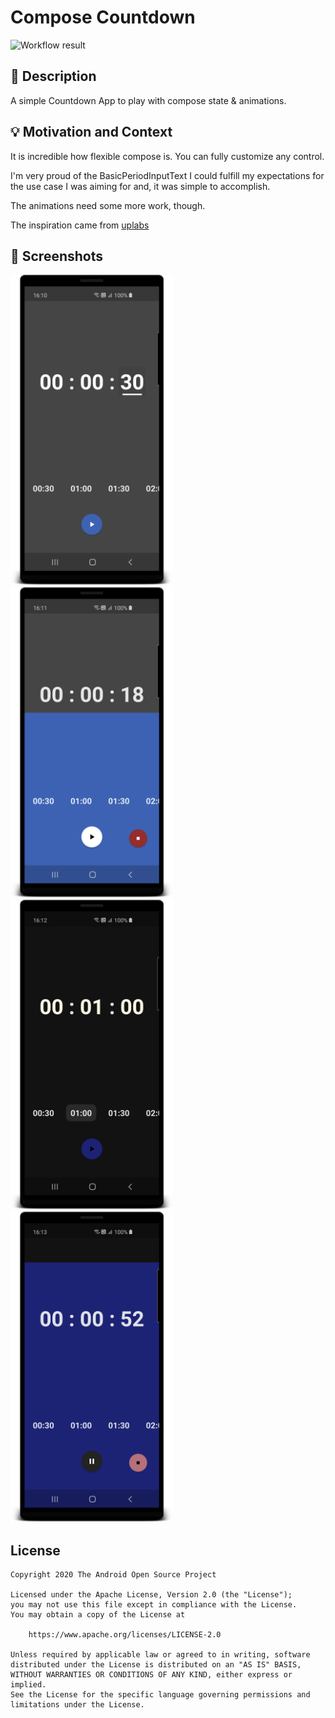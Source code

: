 # Compose Countdown

<!--- Replace <OWNER> with your Github Username and <REPOSITORY> with the name of your repository. -->
<!--- You can find both of these in the url bar when you open your repository in github. -->
![Workflow result](https://github.com/atorresveiga/android-dev-challenge-compose-countdown/workflows/Check/badge.svg)

## :scroll: Description
<!--- Describe your app in one or two sentences -->
A simple Countdown App to play with compose state & animations.

## :bulb: Motivation and Context
<!--- Optionally point readers to interesting parts of your submission. -->
<!--- What are you especially proud of? -->

It is incredible how flexible compose is. You can fully customize any control.

I'm very proud of the BasicPeriodInputText I could fulfill my expectations for the use case I was aiming for and, it was simple to accomplish.

The animations need some more work, though.

The inspiration came from [uplabs](https://www.uplabs.com/posts/countdown-timer-page-animation)

## :camera_flash: Screenshots
<!-- You can add more screenshots here if you like -->
<img src="/results/screenshot_1.png" width="260">&emsp;<img src="/results/screenshot_2.png" width="260">
<img src="/results/screenshot_3.png" width="260">&emsp;<img src="/results/screenshot_4.png" width="260">

## License
```
Copyright 2020 The Android Open Source Project

Licensed under the Apache License, Version 2.0 (the "License");
you may not use this file except in compliance with the License.
You may obtain a copy of the License at

    https://www.apache.org/licenses/LICENSE-2.0

Unless required by applicable law or agreed to in writing, software
distributed under the License is distributed on an "AS IS" BASIS,
WITHOUT WARRANTIES OR CONDITIONS OF ANY KIND, either express or implied.
See the License for the specific language governing permissions and
limitations under the License.
```

